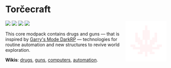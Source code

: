 <h1 title="Comes from the Russian word 'торч' (torch), which means 'an addict'."> Torčecraft </h1> 

<img src="assets/logo.png" alt="Banner" align="right" width="128" height="128" />

<!-- The color matches the GitHub's "color-accent-fg" -->
<a href="//modrinth.com/modpack/mc.zba.su/versions"><img src="https://img.shields.io/badge/.mrpack-white?style=flat-square" /></a>
<a href="//fabulously-optimized.github.io/mrpack-to-zip/?project=kqFCikd7"><img src="https://img.shields.io/badge/.zip-white?style=flat-square" /></a>
<a href="//intradeus.github.io/http-protocol-redirector?r=modrinth://modpack/kqFCikd7"><img src="https://img.shields.io/modrinth/dt/kqFCikd7?style=flat-square&label=open+in+modrinth&color=4493F8&labelColor=white&logo=modrinth&logoColor=black" /></a>
<a href="//github.com/RichardLitt/standard-readme"><img src="https://img.shields.io/badge/readme%20style-standard-brightgreen.svg?style=flat-square&labelColor=white&color=4493F8&logo=readme&logoColor=black" /></a>

This core modpack contains drugs and guns
— that is inspired by <a href="//github.com/FPtje/DarkRP">Garry's Mode DarkRP</a> —
technologies for routine automation 
and new structures to revive world exploration.

<b>Wikis</b>: 
<a href="//github.com/sollace/psychedelicraft/wiki">drugs</a>,
<a href="//imgur.com/a/all-crafting-recipes-june-30-2023-00MGzPK">guns</a>,
<a href="//tweaked.cc">computers</a>,
<a href="//modrinth.com/mod/create-fabric">automation</a>.

<!-- I hope it's obvious how to install it with mrpack or zip, which are linked in the badges -->
<!-- <h2> <a href="//support.modrinth.com/en/articles/8802250-modpacks-on-modrinth">Install</a> </h2> -->

